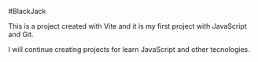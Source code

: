 #BlackJack

This is a project created with Vite and it is my first project with JavaScript and Git.

I will continue creating projects for learn JavaScript and other tecnologies.